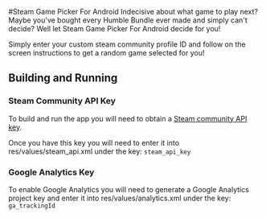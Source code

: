 #Steam Game Picker For Android
Indecisive about what game to play next? Maybe you've bought every Humble Bundle ever made and simply can't decide? Well let Steam Game Picker For Android decide for you!

Simply enter your custom steam community profile ID and follow on the screen instructions to get a random game selected for you!

## Building and Running
### Steam Community API Key
To build and run the app you will need to obtain a [Steam community API key](http://steamcommunity.com/dev/apikey).

Once you have this key you will need to enter it into res/values/steam_api.xml under the key: `steam_api_key`

### Google Analytics Key
To enable Google Analytics you will need to generate a Google Analytics project key and enter it into res/values/analytics.xml under the key: `ga_trackingId`